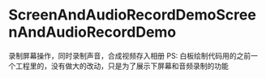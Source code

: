 # ScreenAndAudioRecordDemoScreenAndAudioRecordDemo
录制屏幕操作，同时录制声音，合成视频存入相册
PS: 白板绘制代码用的之前一个工程里的，没有做大的改动，只是为了展示下屏幕和音频录制的功能

